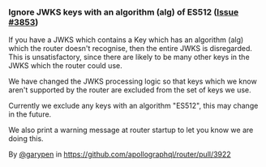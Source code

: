 ### Ignore JWKS keys with an algorithm (alg) of ES512 ([Issue #3853](https://github.com/apollographql/router/issues/3853))

If you have a JWKS which contains a Key which has an algorithm (alg) which the router doesn't recognise, then the entire JWKS is disregarded. This is unsatisfactory, since there are likely to be many other keys in the JWKS which the router could use.

We have changed the JWKS processing logic so that keys which we know aren't supported by the router are excluded from the set of keys we use.

Currently we exclude any keys with an algorithm "ES512", this may change in the future.

We also print a warning message at router startup to let you know we are doing this.

By [@garypen](https://github.com/garypen) in https://github.com/apollographql/router/pull/3922